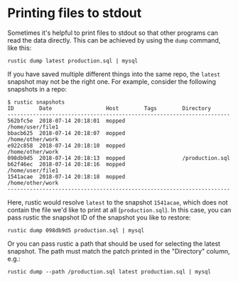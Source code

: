 # Printing files to stdout

Sometimes it's helpful to print files to stdout so that other programs can read
the data directly. This can be achieved by using the `dump` command, like this:

```console
rustic dump latest production.sql | mysql
```

If you have saved multiple different things into the same repo, the `latest`
snapshot may not be the right one. For example, consider the following snapshots
in a repo:

```console
$ rustic snapshots
ID        Date                 Host        Tags        Directory
----------------------------------------------------------------------
562bfc5e  2018-07-14 20:18:01  mopped                  /home/user/file1
bbacb625  2018-07-14 20:18:07  mopped                  /home/other/work
e922c858  2018-07-14 20:18:10  mopped                  /home/other/work
098db9d5  2018-07-14 20:18:13  mopped                  /production.sql
b62f46ec  2018-07-14 20:18:16  mopped                  /home/user/file1
1541acae  2018-07-14 20:18:18  mopped                  /home/other/work
----------------------------------------------------------------------
```

Here, rustic would resolve `latest` to the snapshot `1541acae`, which does not
contain the file we'd like to print at all (`production.sql`). In this case, you
can pass rustic the snapshot ID of the snapshot you like to restore:

```console
rustic dump 098db9d5 production.sql | mysql
```

Or you can pass rustic a path that should be used for selecting the latest
snapshot. The path must match the patch printed in the "Directory" column, e.g.:

```console
rustic dump --path /production.sql latest production.sql | mysql
```
